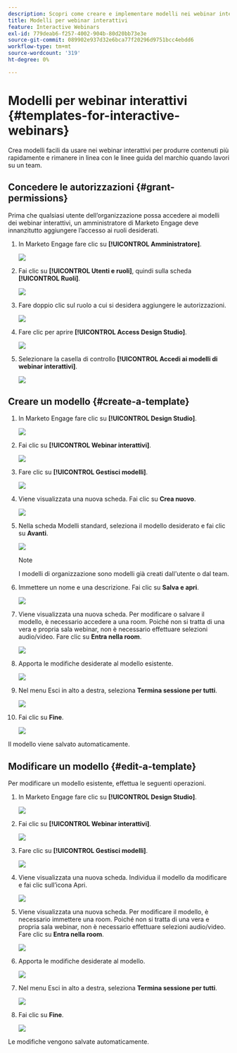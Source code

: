 ```yaml
---
description: Scopri come creare e implementare modelli nei webinar interattivi.
title: Modelli per webinar interattivi
feature: Interactive Webinars
exl-id: 779deab6-f257-4002-904b-80d20bb73e3e
source-git-commit: 089902e937d32e6bca77f20296d9751bcc4ebdd6
workflow-type: tm+mt
source-wordcount: '319'
ht-degree: 0%

---
```


# Modelli per webinar interattivi {#templates-for-interactive-webinars}

Crea modelli facili da usare nei webinar interattivi per produrre contenuti più rapidamente e rimanere in linea con le linee guida del marchio quando lavori su un team.

## Concedere le autorizzazioni {#grant-permissions}

Prima che qualsiasi utente dell’organizzazione possa accedere ai modelli dei webinar interattivi, un amministratore di Marketo Engage deve innanzitutto aggiungere l’accesso ai ruoli desiderati.

1. In Marketo Engage fare clic su **[!UICONTROL Amministratore]**.

   ![](assets/templates-for-interactive-webinars-1.png)

1. Fai clic su **[!UICONTROL Utenti e ruoli]**, quindi sulla scheda **[!UICONTROL Ruoli]**.

   ![](assets/templates-for-interactive-webinars-2.png)

1. Fare doppio clic sul ruolo a cui si desidera aggiungere le autorizzazioni.

   ![](assets/templates-for-interactive-webinars-3.png)

1. Fare clic per aprire **[!UICONTROL Access Design Studio]**.

   ![](assets/templates-for-interactive-webinars-4.png)

1. Selezionare la casella di controllo **[!UICONTROL Accedi ai modelli di webinar interattivi]**.

   ![](assets/templates-for-interactive-webinars-5.png)

## Creare un modello {#create-a-template}

1. In Marketo Engage fare clic su **[!UICONTROL Design Studio]**.

   ![](assets/templates-for-interactive-webinars-6.png)

1. Fai clic su **[!UICONTROL Webinar interattivi]**.

   ![](assets/templates-for-interactive-webinars-7.png)

1. Fare clic su **[!UICONTROL Gestisci modelli]**.

   ![](assets/templates-for-interactive-webinars-8.png)

1. Viene visualizzata una nuova scheda. Fai clic su **Crea nuovo**.

   ![](assets/templates-for-interactive-webinars-9.png)

1. Nella scheda Modelli standard, seleziona il modello desiderato e fai clic su **Avanti**.

   ![](assets/templates-for-interactive-webinars-10.png)

   >[!NOTE]
   >
   >I modelli di organizzazione sono modelli già creati dall&#39;utente o dal team.

1. Immettere un nome e una descrizione. Fai clic su **Salva e apri**.

   ![](assets/templates-for-interactive-webinars-11.png)

1. Viene visualizzata una nuova scheda. Per modificare o salvare il modello, è necessario accedere a una room. Poiché non si tratta di una vera e propria sala webinar, non è necessario effettuare selezioni audio/video. Fare clic su **Entra nella room**.

   ![](assets/templates-for-interactive-webinars-12.png)

1. Apporta le modifiche desiderate al modello esistente.

   ![](assets/templates-for-interactive-webinars-13.png)

1. Nel menu Esci in alto a destra, seleziona **Termina sessione per tutti**.

   ![](assets/templates-for-interactive-webinars-14.png)

1. Fai clic su **Fine**.

   ![](assets/templates-for-interactive-webinars-15.png)

Il modello viene salvato automaticamente.

## Modificare un modello {#edit-a-template}

Per modificare un modello esistente, effettua le seguenti operazioni.

1. In Marketo Engage fare clic su **[!UICONTROL Design Studio]**.

   ![](assets/templates-for-interactive-webinars-16.png)

1. Fai clic su **[!UICONTROL Webinar interattivi]**.

   ![](assets/templates-for-interactive-webinars-17.png)

1. Fare clic su **[!UICONTROL Gestisci modelli]**.

   ![](assets/templates-for-interactive-webinars-18.png)

1. Viene visualizzata una nuova scheda. Individua il modello da modificare e fai clic sull’icona Apri.

   ![](assets/templates-for-interactive-webinars-19.png)

1. Viene visualizzata una nuova scheda. Per modificare il modello, è necessario immettere una room. Poiché non si tratta di una vera e propria sala webinar, non è necessario effettuare selezioni audio/video. Fare clic su **Entra nella room**.

   ![](assets/templates-for-interactive-webinars-20.png)

1. Apporta le modifiche desiderate al modello.

   ![](assets/templates-for-interactive-webinars-21.png)

1. Nel menu Esci in alto a destra, seleziona **Termina sessione per tutti**.

   ![](assets/templates-for-interactive-webinars-22.png)

1. Fai clic su **Fine**.

   ![](assets/templates-for-interactive-webinars-23.png)

Le modifiche vengono salvate automaticamente.

